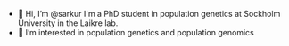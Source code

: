 - 👋 Hi, I’m @sarkur I'm a PhD student in population genetics at Sockholm University in the Laikre lab.
- 👀 I’m interested in population genetics and population genomics


<!---
sarkur/sarkur is a ✨ special ✨ repository because its `README.md` (this file) appears on your GitHub profile.
You can click the Preview link to take a look at your changes.
--->
